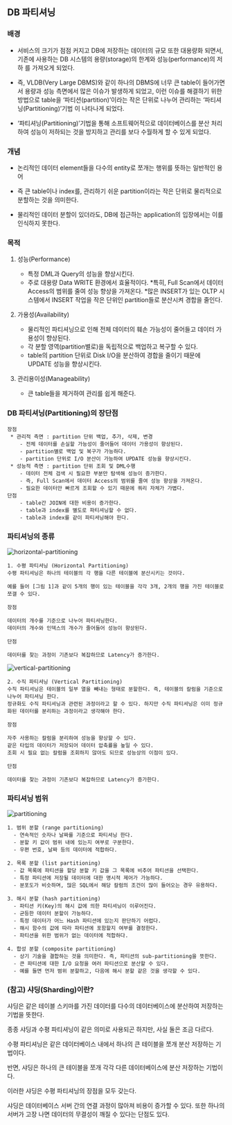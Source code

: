 ## DB 파티셔닝

### 배경

* 서비스의 크기가 점점 커지고 DB에 저장하는 데이터의 규모 또한 대용량화 되면서, 기존에 사용하는 DB 시스템의 용량(storage)의 한계와 성능(performance)의 저하 를 가져오게 되었다.

* 즉, VLDB(Very Large DBMS)와 같이 하나의 DBMS에 너무 큰 table이 들어가면서 용량과 성능 측면에서 많은 이슈가 발생하게 되었고, 이런 이슈를 해결하기 위한 방법으로 table을 ‘파티션(partition)’이라는 작은 단위로 나누어 관리하는 ‘파티셔닝(Partitioning)’기법 이 나타나게 되었다.

* ‘파티셔닝(Partitioning)’기법을 통해 소프트웨어적으로 데이터베이스를 분산 처리하여 성능이 저하되는 것을 방지하고 관리를 보다 수월하게 할 수 있게 되었다.


### 개념

* 논리적인 데이터 element들을 다수의 entity로 쪼개는 행위를 뜻하는 일반적인 용어

* 즉 큰 table이나 index를, 관리하기 쉬운 partition이라는 작은 단위로 물리적으로 분할하는 것을 의미한다.

* 물리적인 데이터 분할이 있더라도, DB에 접근하는 application의 입장에서는 이를 인식하지 못한다.


### 목적

1. 성능(Performance)
    * 특정 DML과 Query의 성능을 향상시킨다.
    * 주로 대용량 Data WRITE 환경에서 효율적이다.
    *특히, Full Scan에서 데이터 Access의 범위를 줄여 성능 향상을 가져온다.
    *많은 INSERT가 있는 OLTP 시스템에서 INSERT 작업을 작은 단위인 partition들로 분산시켜 경합을 줄인다.
    
2. 가용성(Availability)
    * 물리적인 파티셔닝으로 인해 전체 데이터의 훼손 가능성이 줄어들고 데이터 가용성이 향상된다.
    * 각 분할 영역(partition별로)을 독립적으로 백업하고 복구할 수 있다.
    * table의 partition 단위로 Disk I/O을 분산하여 경합을 줄이기 때문에 UPDATE 성능을 향상시킨다.

3. 관리용이성(Manageability)
    * 큰 table들을 제거하여 관리를 쉽게 해준다.

### DB 파티셔닝(Partitioning)의 장단점
    
    장점
     * 관리적 측면 : partition 단위 백업, 추가, 삭제, 변경
        - 전체 데이터를 손실할 가능성이 줄어들어 데이터 가용성이 향상된다.
        - partition별로 백업 및 복구가 가능하다.
        - partition 단위로 I/O 분산이 가능하여 UPDATE 성능을 향상시킨다.
     * 성능적 측면 : partition 단위 조회 및 DML수행
        - 데이터 전체 검색 시 필요한 부분만 탐색해 성능이 증가한다.
        - 즉, Full Scan에서 데이터 Access의 범위를 줄여 성능 향상을 가져온다.
        - 필요한 데이터만 빠르게 조회할 수 있기 때문에 쿼리 자체가 가볍다.
    단점
        - table간 JOIN에 대한 비용이 증가한다.
        - table과 index를 별도로 파티셔닝할 수 없다.
        - table과 index를 같이 파티셔닝해야 한다.

### 파티셔닝의 종류

 ![horizontal-partitioning](https://user-images.githubusercontent.com/42952074/216967243-0839e2f7-709f-483d-99cb-5a4ad46f34d0.png)

    1. 수평 파티셔닝 (Horizontal Partitioning)
    수평 파티셔닝은 하나의 테이블의 각 행을 다른 테이블에 분산시키는 것이다. 
    
    예를 들어 [그림 1]과 같이 5개의 행이 있는 테이블을 각각 3개, 2개의 행을 가진 테이블로 쪼갤 수 있다.
  
    장점

    데이터의 개수를 기준으로 나누어 파티셔닝한다.
    데이터의 개수와 인덱스의 개수가 줄어들어 성능이 향상된다.

    단점

    데이터를 찾는 과정이 기존보다 복잡하므로 Latency가 증가한다.
    
  ![vertical-partitioning](https://user-images.githubusercontent.com/42952074/216967258-5a1583cd-5e1c-4dde-8ea1-c4ee96bd39a0.png)
    
    2. 수직 파티셔닝 (Vertical Partitioning)
    수직 파티셔닝은 테이블의 일부 열을 빼내는 형태로 분할한다. 즉, 테이블의 칼럼을 기준으로 나누어 파티셔닝 한다.
    정규화도 수직 파티셔닝과 관련된 과정이라고 할 수 있다. 하지만 수직 파티셔닝은 이미 정규화된 데이터를 분리하는 과정이라고 생각해야 한다.

    장점

    자주 사용하는 칼럼을 분리하여 성능을 향상할 수 있다.
    같은 타입의 데이터가 저장되어 데이터 압축률을 높일 수 있다.
    조회 시 필요 없는 칼럼을 조회하지 않아도 되므로 성능상의 이점이 있다.

    단점 

    데이터를 찾는 과정이 기존보다 복잡하므로 Latency가 증가한다.
    
### 파티셔닝 범위

![partitioning](https://user-images.githubusercontent.com/42952074/216968090-a8b23b2f-a6b5-4557-8c8d-c4f1ddcff5ec.png)

    1. 범위 분할 (range partitioning)
      - 연속적인 숫자나 날짜를 기준으로 파티셔닝 한다.
      - 분할 키 값이 범위 내에 있는지 여부로 구분한다.
      - 우편 번호, 날짜 등의 데이터에 적합하다.
 
    2. 목록 분할 (list partitioning)
      - 값 목록에 파티션을 할당 분할 키 값을 그 목록에 비추어 파티션을 선택한다.
      - 특정 파티션에 저장될 데이터에 대한 명시적 제어가 가능하다.
      - 분포도가 비슷하며, 많은 SQL에서 해당 칼럼의 조건이 많이 들어오는 경우 유용하다.
 
    3. 해시 분할 (hash partitioning)
      - 파티션 키(Key)의 해시 값에 의한 파티셔닝이 이루어진다.
      - 균등한 데이터 분할이 가능하다.
      - 특정 데이터가 어느 Hash 파티션에 있는지 판단하기 어렵다.
      - 해시 함수의 값에 따라 파티션에 포함할지 여부를 결정한다.
      - 파티션을 위한 범위가 없는 데이터에 적합하다.
 
    4. 합성 분할 (composite partitioning)
      - 상기 기술을 결합하는 것을 의미한다. 즉, 파티션의 sub-partitioning을 뜻한다.
      - 큰 파티션에 대한 I/O 요청을 여러 파티션으로 분산할 수 있다.
      - 예를 들면 먼저 범위 분할하고, 다음에 해시 분할 같은 것을 생각할 수 있다. 
      
 ### (참고) 샤딩(Sharding)이란?

샤딩은 같은 테이블 스키마를 가진 데이터를 다수의 데이터베이스에 분산하여 저장하는 기법을 뜻한다. 

종종 샤딩과 수평 파티셔닝이 같은 의미로 사용되곤 하지만, 사실 둘은 조금 다르다. 

수평 파티셔닝은 같은 데이터베이스 내에서 하나의 큰 테이블을 쪼개 분산 저장하는 기법이다.

반면, 샤딩은 하나의 큰 테이블을 쪼개 각각 다른 데이터베이스에 분산 저장하는 기법이다.

이러한 샤딩은 수평 파티셔닝의 장점을 모두 갖는다. 

샤딩은 데이터베이스 서버 간의 연결 과정이 많아져 비용이 증가할 수 있다. 또한 하나의 서버가 고장 나면 데이터의 무결성이 깨질 수 있다는 단점도 있다.
